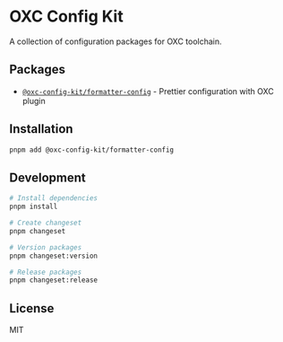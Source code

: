 # OXC Config Kit

A collection of configuration packages for OXC toolchain.

## Packages

- [`@oxc-config-kit/formatter-config`](./packages/oxc-formatter-config) - Prettier configuration with OXC plugin

## Installation

```bash
pnpm add @oxc-config-kit/formatter-config
```

## Development

```bash
# Install dependencies
pnpm install

# Create changeset
pnpm changeset

# Version packages
pnpm changeset:version

# Release packages
pnpm changeset:release
```

## License

MIT
